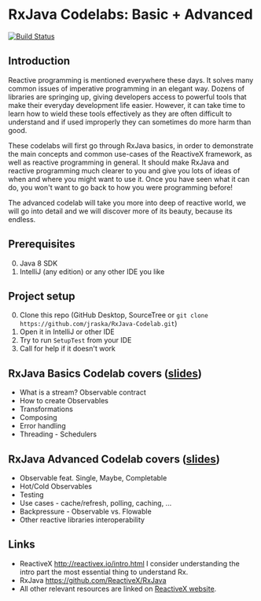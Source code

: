 # RxJava Codelabs: Basic + Advanced

[![Build Status](https://travis-ci.org/jraska/RxJava-Codelab.svg?branch=master)](https://travis-ci.org/jraska/RxJava-Codelab)

## Introduction
Reactive programming is mentioned everywhere these days. It solves many common issues of imperative programming
in an elegant way. Dozens of libraries are springing up, giving developers access to powerful tools that make their everyday development life easier. However, it can take time to learn how to wield these tools effectively as they are often difficult to understand and if used improperly they can sometimes do more harm than good.

These codelabs will first go through RxJava basics, in order to demonstrate the main concepts and common use-cases of the ReactiveX framework, as well as reactive programming in general. It should make RxJava and reactive programming much clearer to you and give you lots of ideas of when and where you might want to use it. Once you have seen what it can do, you won't want to go back to how you were programming before!

The advanced codelab will take you more into deep of reactive world, we will go into detail and we will discover more of its beauty, because its endless.


## Prerequisites
 0. Java 8 SDK
 0. IntelliJ (any edition) or any other IDE you like


## Project setup
 0. Clone this repo (GitHub Desktop, SourceTree or `git clone https://github.com/jraska/RxJava-Codelab.git`)
 0. Open it in IntelliJ or other IDE
 0. Try to run `SetupTest` from your IDE
 0. Call for help if it doesn't work


## RxJava Basics Codelab covers ([slides](https://docs.google.com/presentation/d/1W7AZm5t1PRIxttFtxROPV4wowUn6gh7lNsp_y0aNvgs/edit?usp=sharing))
 - What is a stream? Observable contract
 - How to create Observables
 - Transformations
 - Composing
 - Error handling
 - Threading - Schedulers


## RxJava Advanced Codelab covers ([slides](https://docs.google.com/presentation/d/1jxQA4uN61aZAmvnsw10-wTVD_f1rcRP2zIhzPNC7NYE/edit?usp=sharing))
 - Observable feat. Single, Maybe, Completable
 - Hot/Cold Observables
 - Testing
 - Use cases - cache/refresh, polling, caching, ...
 - Backpressure - Observable vs. Flowable
 - Other reactive libraries interoperability



## Links
 - ReactiveX http://reactivex.io/intro.html I consider understanding the intro part the most essential thing to understand Rx.
 - RxJava https://github.com/ReactiveX/RxJava
 - All other relevant resources are linked on [ReactiveX website](http://reactivex.io/tutorials.html).
